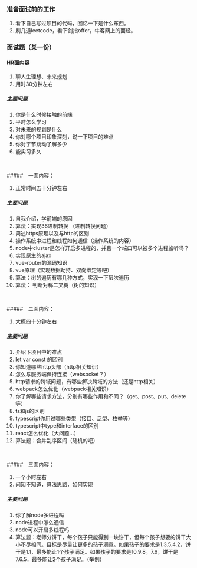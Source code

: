 ### 准备面试前的工作

1. 看下自己写过项目的代码，回忆一下是什么东西。
2. 刷几道leetcode，看下剑指offer，牛客网上的面经。

### 面试题（某一份）

#### HR面内容

1. 聊人生理想、未来规划
2. 用时30分钟左右

##### 主要问题

1. 你是什么时候接触的前端
2. 平时怎么学习
3. 对未来的规划是什么
4. 你对哪个项目印象深刻，说一下项目的难点
5. 你对字节跳动了解多少
6. 能实习多久

<br/>

#####　一面内容：

1. 正常时间五十分钟左右

##### 主要问题

1. 自我介绍，学前端的原因
2. 算法：实现36进制转换 （进制转换问题）
3. 简述https原理以及与http的区别
4. 操作系统中进程和线程如何通信（操作系统的内容）
5. node中cluster是怎样开启多进程的，并且一个端口可以被多个进程监听吗？
6. 实现原生的ajax
7. vue-router的源码知识
8. vue原理（实现数据劫持、双向绑定等吧）
9. 算法：树的遍历有哪几种方式，实现一下层次遍历
10. 算法： 判断对称二叉树（树的知识）

<br/>

#####　二面内容：
1. 大概四十分钟左右

##### 主要问题

1. 介绍下项目中的难点
2. let var const 的区别
3. 你知道哪些http头部（http相关知识）
4. 怎么与服务端保持连接（websocket？）
5. http请求的跨域问题，有哪些解决跨域的方法（还是http相关）
6. webpack怎么优化（webpack相关知识）
7. 你了解哪些请求方法，分别有哪些作用和不同？（get、post、put、delete等）
8. ts和js的区别
9. typescript你用过哪些类型（接口、泛型、枚举等）
10. typescript中type和interface的区别
11. react怎么优化（大问题...）
12. 算法题：合并乱序区间（随机的吧）

<br/>

#####　三面内容：
1. 一个小时左右
2. 问知不知道，算法思路，如何实现

##### 主要问题

1. 你了解node多进程吗
2. node进程中怎么通信
3. node可以开启多线程吗
4. 算法题：老师分饼干，每个孩子只能得到一块饼干，但每个孩子想要的饼干大小不尽相同。目标是尽量让更多的孩子满意。如果孩子的要求是1.3.5.4.2，饼干是1.1，最多能让1个孩子满足。如果孩子的要求是10.9.8。7.6，饼干是7.6.5，最多能让2个孩子满足。（举例）
